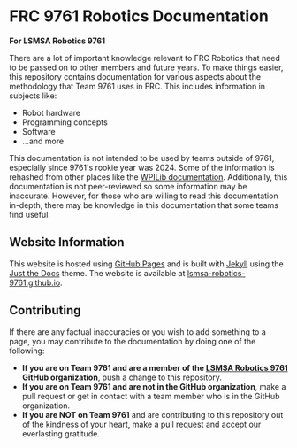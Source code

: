 # FRC 9761 Robotics Documentation

**For LSMSA Robotics 9761**

There are a lot of important knowledge relevant to FRC Robotics that need to be passed on to other members and future years. To make things easier, this repository contains documentation for various aspects about the methodology that Team 9761 uses in FRC. This includes information in subjects like:

- Robot hardware
- Programming concepts
- Software
- ...and more

This documentation is not intended to be used by teams outside of 9761, especially since 9761's rookie year was 2024. Some of the information is rehashed from other places like the [WPILib documentation](https://docs.wpilib.org/en/stable/index.html). Additionally, this documentation is not peer-reviewed so some information may be inaccurate. However, for those who are willing to read this documentation in-depth, there may be knowledge in this documentation that some teams find useful.

## Website Information

This website is hosted using [GitHub Pages](https://pages.github.com/) and is built with [Jekyll](https://jekyllrb.com/) using the [Just the Docs](https://just-the-docs.com/) theme. The website is available at [lsmsa-robotics-9761.github.io](http://lsmsa-robotics-9761.github.io/).

## Contributing

If there are any factual inaccuracies or you wish to add something to a page, you may contribute to the documentation by doing one of the following:

- **If you are on Team 9761 and are a member of the [LSMSA Robotics 9761](https://github.com/LSMSA-Robotics-9761) GitHub organization**, push a change to this repository.
- **If you are on Team 9761 and are not in the GitHub organization**, make a pull request or get in contact with a team member who is in the GitHub organization.
- **If you are NOT on Team 9761** and are contributing to this repository out of the kindness of your heart, make a pull request and accept our everlasting gratitude.

